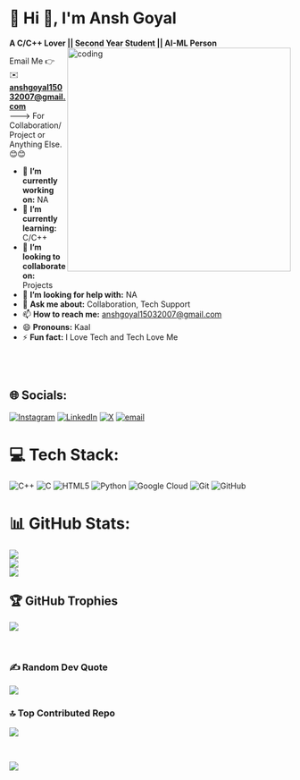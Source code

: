 # 💫 Hi 👋, I'm Ansh Goyal
**A C/C++ Lover  || Second Year Student  || AI-ML Person**<img align="right" width="400" height="400" alt="coding" src="https://github.com/user-attachments/assets/3c451ddc-e79c-48b8-a6e5-3194b3887d6a" />
<br>

Email Me 👉 ✉️ **anshgoyal15032007@gmail.com**<br>
---> For Collaboration/Project or Anything Else. 😊😊

- 🔭 **I’m currently working on:** NA
- 🌱 **I’m currently learning:** C/C++
- 👯 **I’m looking to collaborate on:** Projects
- 🤔 **I’m looking for help with:** NA
- 💬 **Ask me about:** Collaboration, Tech Support
- 📫 **How to reach me:** anshgoyal15032007@gmail.com
- 😄 **Pronouns:** Kaal
- ⚡ **Fun fact:** I Love Tech and Tech Love Me

<br><br>


 














## 🌐 Socials:
[![Instagram](https://img.shields.io/badge/Instagram-%23E4405F.svg?logo=Instagram&logoColor=white)](https://instagram.com/k_ansh_goyal) [![LinkedIn](https://img.shields.io/badge/LinkedIn-%230077B5.svg?logo=linkedin&logoColor=white)](https://linkedin.com/in/anshgoyal15032007) [![X](https://img.shields.io/badge/X-black.svg?logo=X&logoColor=white)](https://x.com/k_ansh_goyal) [![email](https://img.shields.io/badge/Email-D14836?logo=gmail&logoColor=white)](mailto:anshgoyal15032007@gmail.com) <br>

# 💻 Tech Stack:
![C++](https://img.shields.io/badge/c++-%2300599C.svg?style=flat&logo=c%2B%2B&logoColor=white) ![C](https://img.shields.io/badge/c-%2300599C.svg?style=flat&logo=c&logoColor=white) ![HTML5](https://img.shields.io/badge/html5-%23E34F26.svg?style=flat&logo=html5&logoColor=white) ![Python](https://img.shields.io/badge/python-3670A0?style=flat&logo=python&logoColor=ffdd54) ![Google Cloud](https://img.shields.io/badge/GoogleCloud-%234285F4.svg?style=flat&logo=google-cloud&logoColor=white) ![Git](https://img.shields.io/badge/git-%23F05033.svg?style=flat&logo=git&logoColor=white) ![GitHub](https://img.shields.io/badge/github-%23121011.svg?style=flat&logo=github&logoColor=white) <br>
# 📊 GitHub Stats:
![](https://github-readme-stats.vercel.app/api?username=ANSHGOYAL123&theme=dark&hide_border=false&include_all_commits=false&count_private=false)<br/>
![](https://nirzak-streak-stats.vercel.app/?user=ANSHGOYAL123&theme=dark&hide_border=false)<br/>
![](https://github-readme-stats.vercel.app/api/top-langs/?username=ANSHGOYAL123&theme=dark&hide_border=false&include_all_commits=false&count_private=false&layout=compact)
<br>

## 🏆 GitHub Trophies
![](https://github-profile-trophy.vercel.app/?username=ANSHGOYAL123&theme=radical&no-frame=false&no-bg=false&margin-w=4)

<br>

### ✍️ Random Dev Quote
![](https://quotes-github-readme.vercel.app/api?type=horizontal&theme=radical)
<br>

### 🔝 Top Contributed Repo
![](https://github-contributor-stats.vercel.app/api?username=ANSHGOYAL123&limit=5&theme=vue&combine_all_yearly_contributions=true)

<br>

[![](https://visitcount.itsvg.in/api?id=ANSHGOYAL123&icon=0&color=0)](https://visitcount.itsvg.in)

<!-- Proudly created with GPRM ( https://gprm.itsvg.in ) -->
